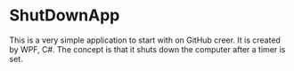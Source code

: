 # ShutDownApp
This is a very simple application to start with on GitHub creer. It is created by WPF, C#. The concept is that it shuts down the computer after a timer is set.
